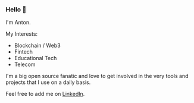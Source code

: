 ### Hello 👋

I'm Anton.

My Interests:
- Blockchain / Web3
- Fintech
- Educational Tech
- Telecom

I'm a big open source fanatic and love to get involved in the very tools and projects that I use on a daily basis.

Feel free to add me on [LinkedIn](https://www.linkedin.com/in/antonre/).
<!--
**icepaq/icepaq** is a ✨ _special_ ✨ repository because its `README.md` (this file) appears on your GitHub profile.

Here are some ideas to get you started:

- 🔭 I’m currently working on ...
- 🌱 I’m currently learning ...
- 👯 I’m looking to collaborate on ...
- 🤔 I’m looking for help with ...
- 💬 Ask me about ...
- 📫 How to reach me: ...
- 😄 Pronouns: ...
- ⚡ Fun fact: ...
-->
